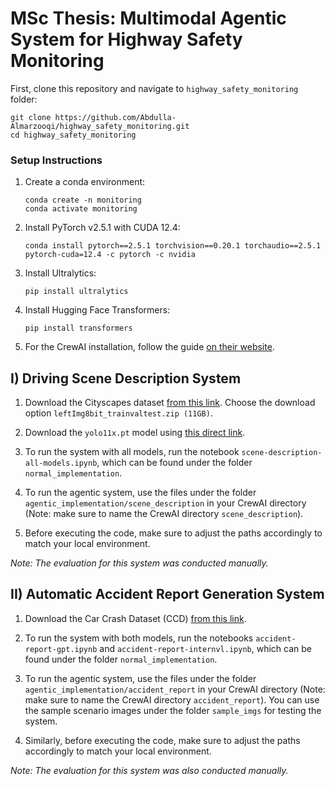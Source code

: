 # MSc Thesis: Multimodal Agentic System for Highway Safety Monitoring

First, clone this repository and navigate to `highway_safety_monitoring` folder:

```
git clone https://github.com/Abdulla-Almarzooqi/highway_safety_monitoring.git
cd highway_safety_monitoring
```

### Setup Instructions
    
1. Create a conda environment:

     ```
     conda create -n monitoring
     conda activate monitoring
     ```

2. Install PyTorch v2.5.1 with CUDA 12.4:

   ```
   conda install pytorch==2.5.1 torchvision==0.20.1 torchaudio==2.5.1 pytorch-cuda=12.4 -c pytorch -c nvidia
   ```

3. Install Ultralytics:

   ```
   pip install ultralytics
   ```

4. Install Hugging Face Transformers:

   ```
   pip install transformers
   ```

5. For the CrewAI installation, follow the guide [on their website](https://docs.crewai.com/installation).

## I) Driving Scene Description System

1. Download the Cityscapes dataset [from this link](https://www.cityscapes-dataset.com/downloads/). Choose the download option `leftImg8bit_trainvaltest.zip (11GB)`.

2. Download the `yolo11x.pt` model using [this direct link](https://github.com/ultralytics/assets/releases/download/v8.3.0/yolo11x.pt).

3. To run the system with all models, run the notebook `scene-description-all-models.ipynb`, which can be found under the folder `normal_implementation`.

4. To run the agentic system, use the files under the folder `agentic_implementation/scene_description` in your CrewAI directory (Note: make sure to name the CrewAI directory `scene_description`).

5. Before executing the code, make sure to adjust the paths accordingly to match your local environment.

*Note: The evaluation for this system was conducted manually.*

## II) Automatic Accident Report Generation System

1. Download the Car Crash Dataset (CCD) [from this link](https://www.kaggle.com/datasets/asefjamilajwad/car-crash-dataset-ccd).

2. To run the system with both models, run the notebooks `accident-report-gpt.ipynb` and `accident-report-internvl.ipynb`,  which can be found under the folder `normal_implementation`.

3. To run the agentic system, use the files under the folder `agentic_implementation/accident_report` in your CrewAI directory (Note: make sure to name the CrewAI directory `accident_report`). You can use the sample scenario images under the folder `sample_imgs` for testing the system.

4. Similarly, before executing the code, make sure to adjust the paths accordingly to match your local environment.

*Note: The evaluation for this system was also conducted manually.*
